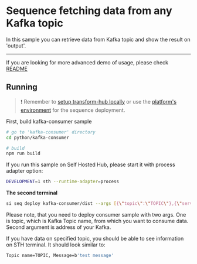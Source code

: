 # Sequence fetching data from any Kafka topic

In this sample you can retrieve data from Kafka topic and show the result on 'output'.

___

If you are looking for more advanced demo of usage, please check [README](../../guides/kafka-setup/README.md)

## Running

> ❗ Remember to [setup transform-hub locally](https://docs.scramjet.org/transform-hub/installation) or use the [platform's environment](https://docs.scramjet.org/platform/get-started/) for the sequence deployment.

First, build kafka-consumer sample

```bash
# go to 'kafka-consumer' directory
cd python/kafka-consumer

# build
npm run build
```

If you run this sample on Self Hosted Hub, please start it with process adapter option:

```bash
DEVELOPMENT=1 sth --runtime-adapter=process
```

**The second terminal**

```bash
si seq deploy kafka-consumer/dist --args [{\"topic\":\"TOPIC\"},{\"server\":\"0.0.0.0:29092\"}]
```

Please note, that you need to deploy consumer sample with two args. One is topic, which is Kafka Topic name, from which you want to consume data. Second argument is address of your Kafka.

If you have data on specified topic, you should be able to see information on STH terminal. It should look similar to:

```bash
Topic name=TOPIC, Message=b'test message'
```

